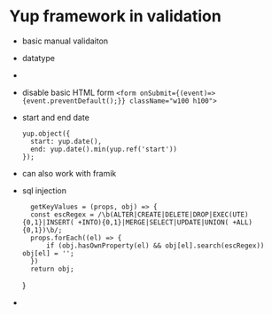 # Yup framework in validation

- basic manual validaiton

- datatype
- 
- disable basic HTML form `<form onSubmit={(event)=>{event.preventDefault();}} className="w100 h100">`
- start and end date

      yup.object({
        start: yup.date(),
        end: yup.date().min(yup.ref('start'))
      });

- can also work with framik 

- sql injection

        getKeyValues = (props, obj) => {        
        const escRegex = /\b(ALTER|CREATE|DELETE|DROP|EXEC(UTE){0,1}|INSERT( +INTO){0,1}|MERGE|SELECT|UPDATE|UNION( +ALL){0,1})\b/;
        props.forEach((el) => {
            if (obj.hasOwnProperty(el) && obj[el].search(escRegex)) obj[el] = '';
        })
        return obj;
    }

- 
